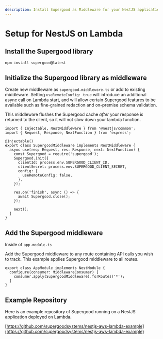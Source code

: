 ```yaml
---
description: Install Supergood as Middleware for your NestJS application.
---
```


# Setup for NestJS on Lambda

## Install the Supergood library

```bash
npm install supergood@latest
```

## Initialize the Supergood library as middleware

Create new middleware as `supergood.middleware.ts` or add to existing middleware. Setting `useRemoteConfig: true` will introduce an additional async call on Lambda start, and will allow certain Supergood features to be available such as fine-grained redaction and on-premise schema validation.&#x20;

This middleware flushes the Supergood cache _after_ your response is returned to the client, so it will not slow down your lambda function.

```
import { Injectable, NestMiddleware } from '@nestjs/common';
import { Request, Response, NextFunction } from 'express';

@Injectable()
export class SupergoodMiddleware implements NestMiddleware {
  async use(req: Request, res: Response, next: NextFunction) {
    const Supergood = require('supergood');
    Supergood.init({
      clientId: process.env.SUPERGOOD_CLIENT_ID,
      clientSecret: process.env.SUPERGOOD_CLIENT_SECRET,
      config: {
        useRemoteConfig: false,
      },
    });

    res.on('finish', async () => {
      await Supergood.close();
    });

    next();
  }
}
```

## Add the Supergood middleware

Inside of `app.module.ts`&#x20;

Add the Supergood middleware to any route containing API calls you wish to track. This example applies Supergood middleware to all routes.

```
export class AppModule implements NestModule {
  configure(consumer: MiddlewareConsumer) {
    consumer.apply(SupergoodMiddleware).forRoutes('*');
  }
}
```



## Example Repository

Here is an example repository of Supergood running on a NestJS application deployed on Lambda.

[https://github.com/supergoodsystems/nestjs-aws-lambda-example](https://github.com/supergoodsystems/nestjs-aws-lambda-example)
